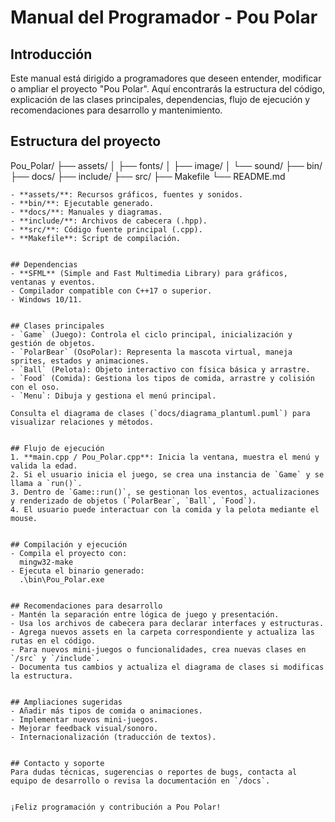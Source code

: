 # Manual del Programador - Pou Polar

## Introducción
Este manual está dirigido a programadores que deseen entender, modificar o ampliar el proyecto "Pou Polar". Aquí encontrarás la estructura del código, explicación de las clases principales, dependencias, flujo de ejecución y recomendaciones para desarrollo y mantenimiento.

## Estructura del proyecto

Pou_Polar/
├── assets/
│   ├── fonts/
│   ├── image/
│   └── sound/
├── bin/
├── docs/
├── include/
├── src/
├── Makefile
└── README.md
```
- **assets/**: Recursos gráficos, fuentes y sonidos.
- **bin/**: Ejecutable generado.
- **docs/**: Manuales y diagramas.
- **include/**: Archivos de cabecera (.hpp).
- **src/**: Código fuente principal (.cpp).
- **Makefile**: Script de compilación.


## Dependencias
- **SFML** (Simple and Fast Multimedia Library) para gráficos, ventanas y eventos.
- Compilador compatible con C++17 o superior.
- Windows 10/11.


## Clases principales
- `Game` (Juego): Controla el ciclo principal, inicialización y gestión de objetos.
- `PolarBear` (OsoPolar): Representa la mascota virtual, maneja sprites, estados y animaciones.
- `Ball` (Pelota): Objeto interactivo con física básica y arrastre.
- `Food` (Comida): Gestiona los tipos de comida, arrastre y colisión con el oso.
- `Menu`: Dibuja y gestiona el menú principal.

Consulta el diagrama de clases (`docs/diagrama_plantuml.puml`) para visualizar relaciones y métodos.


## Flujo de ejecución 
1. **main.cpp / Pou_Polar.cpp**: Inicia la ventana, muestra el menú y valida la edad.
2. Si el usuario inicia el juego, se crea una instancia de `Game` y se llama a `run()`.
3. Dentro de `Game::run()`, se gestionan los eventos, actualizaciones y renderizado de objetos (`PolarBear`, `Ball`, `Food`).
4. El usuario puede interactuar con la comida y la pelota mediante el mouse.


## Compilación y ejecución
- Compila el proyecto con:
  mingw32-make
- Ejecuta el binario generado:
  .\bin\Pou_Polar.exe


## Recomendaciones para desarrollo
- Mantén la separación entre lógica de juego y presentación.
- Usa los archivos de cabecera para declarar interfaces y estructuras.
- Agrega nuevos assets en la carpeta correspondiente y actualiza las rutas en el código.
- Para nuevos mini-juegos o funcionalidades, crea nuevas clases en `/src` y `/include`.
- Documenta tus cambios y actualiza el diagrama de clases si modificas la estructura.


## Ampliaciones sugeridas
- Añadir más tipos de comida o animaciones.
- Implementar nuevos mini-juegos.
- Mejorar feedback visual/sonoro.
- Internacionalización (traducción de textos).


## Contacto y soporte
Para dudas técnicas, sugerencias o reportes de bugs, contacta al equipo de desarrollo o revisa la documentación en `/docs`.


¡Feliz programación y contribución a Pou Polar!
